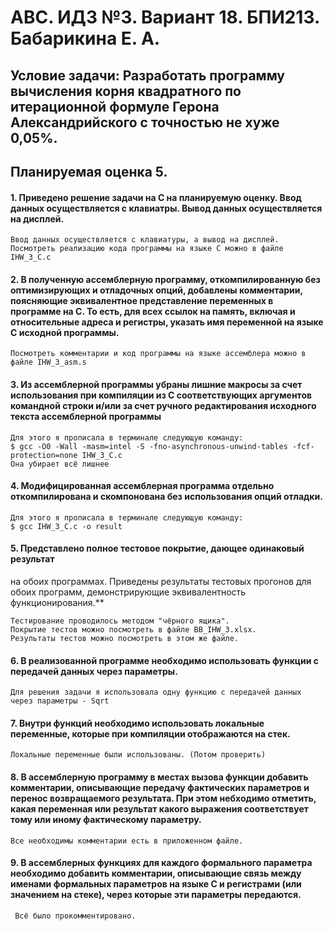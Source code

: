 # АВС. ИДЗ №3. Вариант 18. БПИ213. Бабарикина Е. А.
## Условие задачи:  Разработать программу вычисления корня квадратного по итерационной формуле Герона Александрийского с точностью не хуже 0,05%.
## Планируемая оценка 5.

#### 1. Приведено решение задачи на C на планируемую оценку. Ввод данных осуществляется с клавиатры. Вывод данных осуществляется на дисплей.

    Ввод данных осуществляется с клавиатуры, а вывод на дисплей. 
    Посмотреть реализацию кода программы на языке C можно в файле IHW_3_C.c 
  
  
#### 2. В полученную ассемблерную программу, откомпилированную без оптимизирующих и отладочных опций, добавлены комментарии, поясняющие эквивалентное представление переменных в программе на C. То есть, для всех ссылок на память, включая и относительные адреса и регистры, указать имя переменной на языке C исходной программы.

    Посмотреть комментарии и код программы на языке ассемблера можно в файле IHW_3_asm.s
   
   
#### 3. Из ассемблерной программы убраны лишние макросы за счет использования при компиляции из C соответствующих аргументов командной строки и/или за счет ручного редактирования исходного текста ассемблерной программы

    Для этого я прописала в терминале следующую команду:
    $ gcc -O0 -Wall -masm=intel -S -fno-asynchronous-unwind-tables -fcf-protection=none IHW_3_C.c
    Она убирает всё лишнее
   
   
#### 4. Модифицированная ассемблерная программа отдельно откомпилирована и скомпонована без использования опций отладки.

    Для этого я прописала в терминале следующую команду:
    $ gcc IHW_3_C.c -o result


#### 5. Представлено полное тестовое покрытие, дающее одинаковый результат
на обоих программах. Приведены результаты тестовых прогонов для обоих программ, демонстрирующие эквивалентность функционирования.**

    Тестирование проводилось методом "чёрного ящика". 
    Покрытие тестов можно посмотреть в файле BB_IHW_3.xlsx.
    Результаты тестов можно посмотреть в этом же файле.
    
    
#### 6. В реализованной программе необходимо использовать функции с передачей данных через параметры.
    
    Для решения задачи я использовала одну функцию с передачей данных через параметры - Sqrt
    
    
#### 7. Внутри функций необходимо использовать локальные переменные, которые при компиляции отображаются на стек.

    Локальные переменные были использованы. (Потом проверить)
  
  
#### 8. В ассемблерную программу в местах вызова функции добавить комментарии, описывающие передачу фактических параметров и перенос возвращаемого результата. При этом небходимо отметить, какая переменная или результат какого выражения соответствует тому или иному фактическому параметру.

    Все необходимы комментарии есть в приложенном файле.
    
    
 #### 9.  В ассемблерных функциях для каждого формального параметра необходимо добавить комментарии, описывающие связь между именами формальных параметров на языке C и регистрами (или значением на стеке), через которые эти параметры передаются.

     Всё было прокомментировано.
